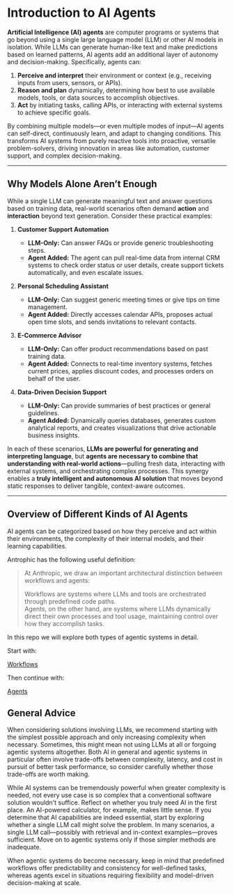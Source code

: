 # Introduction to AI Agents

**Artificial Intelligence (AI) agents** are computer programs or systems that go beyond using a single large language model (LLM) or other AI models in isolation. While LLMs can generate human-like text and make predictions based on learned patterns, AI agents add an additional layer of autonomy and decision-making. Specifically, agents can:

1. **Perceive and interpret** their environment or context (e.g., receiving inputs from users, sensors, or APIs).  
2. **Reason and plan** dynamically, determining how best to use available models, tools, or data sources to accomplish objectives.  
3. **Act** by initiating tasks, calling APIs, or interacting with external systems to achieve specific goals.

By combining multiple models—or even multiple modes of input—AI agents can self-direct, continuously learn, and adapt to changing conditions. This transforms AI systems from purely reactive tools into proactive, versatile problem-solvers, driving innovation in areas like automation, customer support, and complex decision-making.

---

## Why Models Alone Aren’t Enough

While a single LLM can generate meaningful text and answer questions based on training data, real-world scenarios often demand **action** and **interaction** beyond text generation. Consider these practical examples:

1. **Customer Support Automation**  
   - **LLM-Only:** Can answer FAQs or provide generic troubleshooting steps.  
   - **Agent Added:** The agent can pull real-time data from internal CRM systems to check order status or user details, create support tickets automatically, and even escalate issues.

2. **Personal Scheduling Assistant**  
   - **LLM-Only:** Can suggest generic meeting times or give tips on time management.  
   - **Agent Added:** Directly accesses calendar APIs, proposes actual open time slots, and sends invitations to relevant contacts.

3. **E-Commerce Advisor**  
   - **LLM-Only:** Can offer product recommendations based on past training data.  
   - **Agent Added:** Connects to real-time inventory systems, fetches current prices, applies discount codes, and processes orders on behalf of the user.

4. **Data-Driven Decision Support**  
   - **LLM-Only:** Can provide summaries of best practices or general guidelines.  
   - **Agent Added:** Dynamically queries databases, generates custom analytical reports, and creates visualizations that drive actionable business insights.

In each of these scenarios, **LLMs are powerful for generating and interpreting language**, but **agents are necessary to combine that understanding with real-world actions**—pulling fresh data, interacting with external systems, and orchestrating complex processes. This synergy enables a **truly intelligent and autonomous AI solution** that moves beyond static responses to deliver tangible, context-aware outcomes.

---

## Overview of Different Kinds of AI Agents

AI agents can be categorized based on how they perceive and act within their environments, the complexity of their internal models, and their learning capabilities.

Antrophic has the following useful definition:

>At Anthropic, we draw an important architectural distinction between workflows and agents:
>
> Workflows are systems where LLMs and tools are orchestrated through predefined code paths.  
> Agents, on the other hand, are systems where LLMs dynamically direct their own processes and tool usage, maintaining control over how they accomplish tasks.


In this repo we will explore both types of agentic systems in detail.

Start with:

[Workflows](workflows/)

Then continue with:

[Agents](agents/)

## General Advice

When considering solutions involving LLMs, we recommend starting with the simplest possible approach and only increasing complexity when necessary. Sometimes, this might mean not using LLMs at all or forgoing agentic systems altogether. Both AI in general and agentic systems in particular often involve trade-offs between complexity, latency, and cost in pursuit of better task performance, so consider carefully whether those trade-offs are worth making.

While AI systems can be tremendously powerful when greater complexity is needed, not every use case is so complex that a conventional software solution wouldn't suffice. Reflect on whether you truly need AI in the first place. An AI-powered calculator, for example, makes little sense. If you determine that AI capabilities are indeed essential, start by exploring whether a single LLM call might solve the problem. In many scenarios, a single LLM call—possibly with retrieval and in-context examples—proves sufficient. Move on to agentic systems only if those simpler methods are inadequate.

When agentic systems do become necessary, keep in mind that predefined workflows offer predictability and consistency for well-defined tasks, whereas agents excel in situations requiring flexibility and model-driven decision-making at scale.
